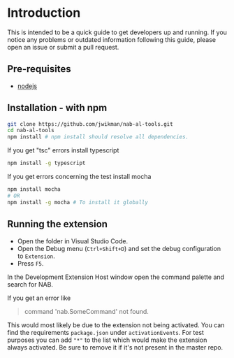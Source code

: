# Introduction

This is intended to be a quick guide to get developers up and running. If you notice any problems or outdated information following this guide, please open an issue or submit a pull request.

## Pre-requisites

* [nodejs](https://www.nodejs.org)

## Installation - with npm

```bash
git clone https://github.com/jwikman/nab-al-tools.git
cd nab-al-tools
npm install # npm install should resolve all dependencies.
```

If you get "tsc" errors install typescript
```bash
npm install -g typescript
```

If you get errors concerning the test install mocha
```bash
npm install mocha 
# OR
npm install -g mocha # To install it globally
```

## Running the extension

* Open the folder in Visual Studio Code.
* Open the Debug menu (`Ctrl+Shift+D`) and set the debug configuration to `Extension`.
* Press `F5`.

In the Development Extension Host window open the command palette and search for NAB.

If you get an error like
> command 'nab.SomeCommand' not found.

This would most likely be due to the extension not being activated. You can find the requirements `package.json` under `activationEvents`. For test purposes you can add `"*"` to the list which would make the extension always activated. Be sure to remove it if it's not present in the master repo.
